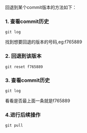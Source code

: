回退到某个commit版本的方法如下：

### 1. 查看commit历史
```
git log
```

找到想要回退的版本的号码,eg:f765889

### 2. 回退到该版本
```
git reset f765889
```

### 3. 查看commit历史
```
git log
```
看看是否最上面一条就是f765889

### 4.进行后续操作
```
git pull
```